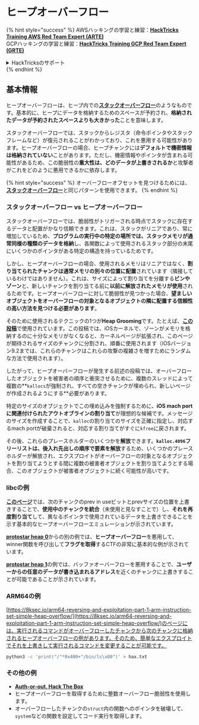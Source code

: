 # ヒープオーバーフロー

{% hint style="success" %}
AWSハッキングの学習と練習：<img src="/.gitbook/assets/arte.png" alt="" data-size="line">[**HackTricks Training AWS Red Team Expert (ARTE)**](https://training.hacktricks.xyz/courses/arte)<img src="/.gitbook/assets/arte.png" alt="" data-size="line">\
GCPハッキングの学習と練習：<img src="/.gitbook/assets/grte.png" alt="" data-size="line">[**HackTricks Training GCP Red Team Expert (GRTE)**<img src="/.gitbook/assets/grte.png" alt="" data-size="line">](https://training.hacktricks.xyz/courses/grte)

<details>

<summary>HackTricksのサポート</summary>

* [**サブスクリプションプラン**](https://github.com/sponsors/carlospolop)をチェック！
* 💬 [**Discordグループ**](https://discord.gg/hRep4RUj7f)に参加するか、[**telegramグループ**](https://t.me/peass)に参加するか、**Twitter** 🐦 [**@hacktricks\_live**](https://twitter.com/hacktricks\_live)**をフォロー**してください。
* **HackTricks**と**HackTricks Cloud**のGitHubリポジトリにPRを提出して、ハッキングテクニックを共有してください。

</details>
{% endhint %}

## 基本情報

ヒープオーバーフローは、ヒープ内での[**スタックオーバーフロー**](../stack-overflow/)のようなものです。基本的に、ヒープにデータを格納するためのスペースが予約され、**格納されたデータが予約されたスペースよりも大きかった**ことを意味します。

スタックオーバーフローでは、スタックからレジスタ（命令ポインタやスタックフレームなど）が復元されることがわかっており、これを悪用する可能性があります。ヒープオーバーフローの場合、ヒープチャンクには**デフォルトで機密情報は格納されていない**ことがあります。ただし、機密情報やポインタが含まれる可能性があるため、この脆弱性の**重大性は、どのデータが上書きされるか**と攻撃者がこれをどのように悪用できるかに依存します。

{% hint style="success" %}
オーバーフローオフセットを見つけるためには、[**スタックオーバーフロー**](../stack-overflow/#finding-stack-overflows-offsets)と同じパターンを使用できます。
{% endhint %}

### スタックオーバーフロー vs ヒープオーバーフロー

スタックオーバーフローでは、脆弱性がトリガーされる時点でスタックに存在するデータと配置がかなり信頼できます。これは、スタックがリニアであり、常に増加しているため、**プログラムの実行中の特定の場所では、スタックメモリが通常同様の種類のデータを格納**し、各関数によって使用されるスタック部分の末尾にいくつかのポインタがある特定の構造を持っているためです。

しかし、ヒープオーバーフローの場合、使用されるメモリはリニアではなく、**割り当てられたチャンクは通常メモリの別々の位置に配置**されています（隣接しているわけではありません）。これは、サイズによって割り当てを分離する**ビンやゾーン**と、新しいチャンクを割り当てる前に**以前に解放されたメモリが使用**されるためです。ヒープオーバーフローに対して脆弱性が見つかった場合、**望ましいオブジェクトをオーバーフローの対象となるオブジェクトの隣に配置する信頼性の高い方法を見つける必要があります**。

そのために使用されるテクニックの1つが**Heap Grooming**です。たとえば、[**この投稿**](https://azeria-labs.com/grooming-the-ios-kernel-heap/)で使用されています。この投稿では、iOSカーネルで、ゾーンがメモリを格納するのに十分なメモリがなくなると、カーネルページが拡張され、このページが期待されるサイズのチャンクに分割され、順番に使用されます（iOSバージョン9.2までは、これらのチャンクはこれらの攻撃の複雑さを増すためにランダムな方法で使用されます）。

したがって、ヒープオーバーフローが発生する前述の投稿では、オーバーフローしたオブジェクトを被害者の順序と衝突させるために、複数のスレッドによって複数の**`kallocs`が強制され、すべての空きチャンクが埋められ、新しいページが作成されるようにする**必要があります。

特定のサイズのオブジェクトでこの埋め込みを強制するために、**iOS mach portに関連付けられたアウトオブラインの割り当て**が理想的な候補です。メッセージのサイズを作成することで、`kalloc`の割り当てのサイズを正確に指定し、対応するmach portが破棄されると、対応する割り当てがすぐに`kfree`に戻されます。

その後、これらのプレースホルダーのいくつかを**解放**できます。**`kalloc.4096`フリーリストは、後入れ先出しの順序で要素を解放**するため、いくつかのプレースホルダーが解放され、エクスプロイトがオーバーフローの対象となるオブジェクトを割り当てようとする間に複数の被害者オブジェクトを割り当てようとする場合、このオブジェクトが被害者オブジェクトに続く可能性が高いです。

### libcの例

[**このページ**](https://guyinatuxedo.github.io/27-edit\_free\_chunk/heap\_consolidation\_explanation/index.html)では、次のチャンクのprev in useビットとprevサイズの位置を上書きすることで、**使用中のチャンクを統合**（未使用と見なすことで）し、**それを再度割り当て**して、異なるポインタで使用されているデータを上書きできることを示す基本的なヒープオーバーフローエミュレーションが示されています。

[**protostar heap 0**](https://guyinatuxedo.github.io/24-heap\_overflow/protostar\_heap0/index.html)からの別の例では、**ヒープオーバーフロー**を悪用して、winner関数を呼び出して**フラグを取得**するCTFの非常に基本的な例が示されています。

[**protostar heap 1**](https://guyinatuxedo.github.io/24-heap\_overflow/protostar\_heap1/index.html)の例では、バッファオーバーフローを悪用することで、**ユーザーからの任意のデータが書き込まれるアドレス**を近くのチャンクに上書きすることが可能であることが示されています。

### ARM64の例

[https://8ksec.io/arm64-reversing-and-exploitation-part-1-arm-instruction-set-simple-heap-overflow/](https://8ksec.io/arm64-reversing-and-exploitation-part-1-arm-instruction-set-simple-heap-overflow/)のページには、実行されるコマンドがオーバーフローしたチャンクから次のチャンクに格納されるヒープオーバーフローの例があります。そのため、簡単なエクスプロイトでそれを上書きして実行されるコマンドを変更することが可能です。
```bash
python3 -c 'print("/"*0x400+"/bin/ls\x00")' > hax.txt
```
### その他の例

* [**Auth-or-out. Hack The Box**](https://7rocky.github.io/en/ctf/htb-challenges/pwn/auth-or-out/)
* ヒープオーバーフローを取得するために整数オーバーフロー脆弱性を使用します。
* オーバーフローしたチャンクの`struct`内の関数へのポインタを破壊して、`system`などの関数を設定してコード実行を取得します。
